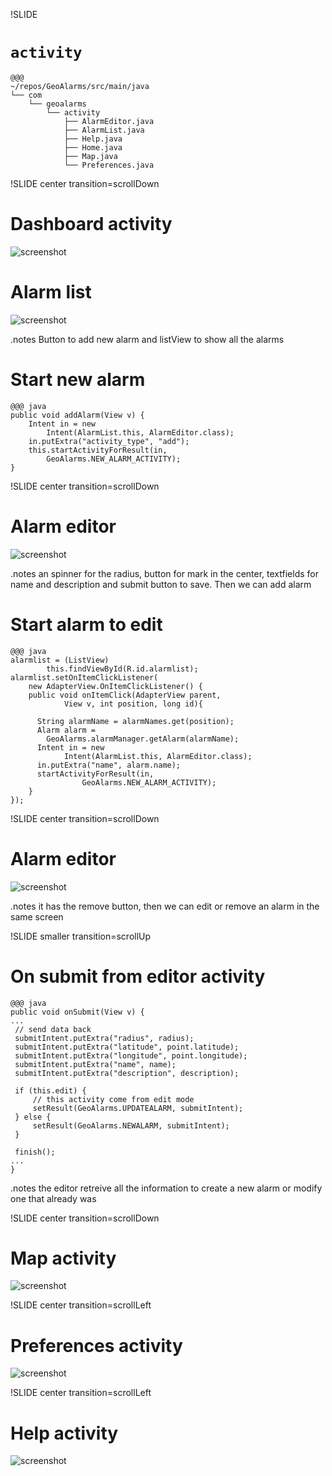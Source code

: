 !SLIDE 

# `activity` #

    @@@
    ~/repos/GeoAlarms/src/main/java
    └── com
        └── geoalarms
            └── activity
                ├── AlarmEditor.java
                ├── AlarmList.java
                ├── Help.java
                ├── Home.java
                ├── Map.java
                └── Preferences.java

!SLIDE center transition=scrollDown
# Dashboard activity #
![screenshot](../../images/dashboard.png)

<!SLIDE center transition=scrollLeft>
# Alarm list #
![screenshot](../../images/Alarm_List.png)

.notes Button to add new alarm and listView to show all the alarms

<!SLIDE AlarmList smaller transition=scrollUp>
# Start new alarm #
    @@@ java
	public void addAlarm(View v) {
		Intent in = new 
            Intent(AlarmList.this, AlarmEditor.class);
		in.putExtra("activity_type", "add");
		this.startActivityForResult(in, 
            GeoAlarms.NEW_ALARM_ACTIVITY);
	}

!SLIDE center transition=scrollDown
# Alarm editor #
![screenshot](../../images/Alarm_editor.png)

.notes an spinner for the radius, button for mark in the center, textfields for name and description and submit button to save. Then we can add alarm

<!SLIDE AlarmList smaller transition=scrollUp>
# Start alarm to edit #
    @@@ java
    alarmlist = (ListView) 
            this.findViewById(R.id.alarmlist);
    alarmlist.setOnItemClickListener(
        new AdapterView.OnItemClickListener() {
        public void onItemClick(AdapterView parent, 
                View v, int position, long id){
               
          String alarmName = alarmNames.get(position);
          Alarm alarm = 
            GeoAlarms.alarmManager.getAlarm(alarmName);
          Intent in = new 
                Intent(AlarmList.this, AlarmEditor.class);
          in.putExtra("name", alarm.name);
          startActivityForResult(in, 
                    GeoAlarms.NEW_ALARM_ACTIVITY);
        }
    });

!SLIDE center transition=scrollDown
# Alarm editor #
![screenshot](../../images/Edit_alarm.png)

.notes it has the remove button, then we can edit or remove an alarm in the same screen



!SLIDE smaller transition=scrollUp
# On submit from editor activity #
    @@@ java
	public void onSubmit(View v) {
    ...
     // send data back
     submitIntent.putExtra("radius", radius);
     submitIntent.putExtra("latitude", point.latitude);
     submitIntent.putExtra("longitude", point.longitude);
     submitIntent.putExtra("name", name);
     submitIntent.putExtra("description", description);

     if (this.edit) {
         // this activity come from edit mode
         setResult(GeoAlarms.UPDATEALARM, submitIntent);
     } else {
         setResult(GeoAlarms.NEWALARM, submitIntent);
     }

     finish();
    ...
    }

.notes the editor retreive all the information to create a new alarm or modify one that already was


!SLIDE center transition=scrollDown
# Map activity #
![screenshot](../../images/map_activity.png)

!SLIDE center transition=scrollLeft
# Preferences activity #
![screenshot](../../images/Preferences_activity.png)

!SLIDE center transition=scrollLeft
# Help activity #
![screenshot](../../images/Help_activity.png)

